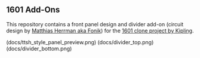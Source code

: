 ## 1601 Add-Ons

This repository contains a front panel design and divider add-on (circuit design by [Matthias Herrman aka Fonik](http://www.modular.fonik.de/)) for the [1601 clone project by Kipling](https://www.muffwiggler.com/forum/viewtopic.php?t=110640).

(docs/ttsh_style_panel_preview.png)
(docs/divider_top.png)(docs/divider_bottom.png)